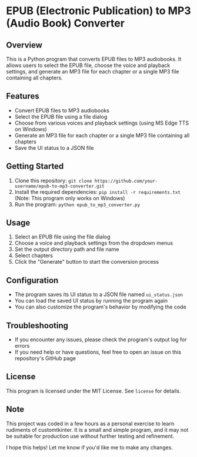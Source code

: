 **EPUB (Electronic Publication) to MP3 (Audio Book) Converter** 
============================================================

**Overview**
-----------

This is a Python program that converts EPUB files to MP3 audiobooks. It allows users to select the EPUB file, choose the voice and playback settings, and generate an MP3 file for each chapter or a single MP3 file containing all chapters.

**Features**
---------

* Convert EPUB files to MP3 audiobooks
* Select the EPUB file using a file dialog
* Choose from various voices and playback settings (using MS Edge TTS on Windows)
* Generate an MP3 file for each chapter or a single MP3 file containing all chapters
* Save the UI status to a JSON file

**Getting Started**
-------------------

1. Clone this repository: `git clone https://github.com/your-username/epub-to-mp3-converter.git`
2. Install the required dependencies: `pip install -r requirements.txt` (Note: This program only works on Windows)
3. Run the program: `python epub_to_mp3_converter.py`

**Usage**
---------

1. Select an EPUB file using the file dialog
2. Choose a voice and playback settings from the dropdown menus
3. Set the output directory path and file name
4. Select chapters
5. Click the "Generate" button to start the conversion process

**Configuration**
--------------

* The program saves its UI status to a JSON file named `ui_status.json`
* You can load the saved UI status by running the program again
* You can also customize the program's behavior by modifying the code

**Troubleshooting**
-------------------

* If you encounter any issues, please check the program's output log for errors
* If you need help or have questions, feel free to open an issue on this repository's GitHub page

**License**
---------

This program is licensed under the MIT License. See `license` for details.

**Note**
-----

This project was coded in a few hours as a personal exercise to learn rudiments of customtkinter. It is a small and simple program, and it may not be suitable for production use without further testing and refinement.

I hope this helps! Let me know if you'd like me to make any changes.